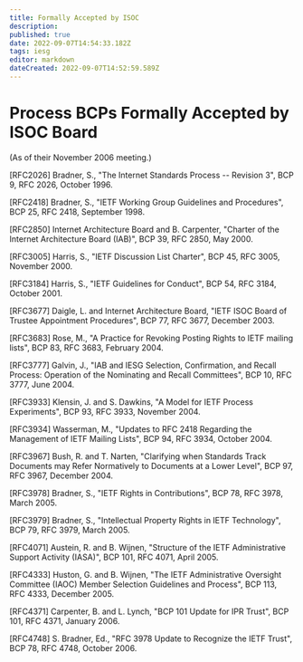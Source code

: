 ```yaml
---
title: Formally Accepted by ISOC
description: 
published: true
date: 2022-09-07T14:54:33.182Z
tags: iesg
editor: markdown
dateCreated: 2022-09-07T14:52:59.589Z
---
```


# Process BCPs Formally Accepted by ISOC Board 

(As of their November 2006 meeting.)

[RFC2026]  Bradner, S., "The Internet Standards Process -- Revision 3", BCP 9, RFC 2026, October 1996.

[RFC2418]  Bradner, S., "IETF Working Group Guidelines and Procedures", BCP 25, RFC 2418, September 1998.

[RFC2850]  Internet Architecture Board and B. Carpenter, "Charter of the Internet Architecture Board (IAB)", BCP 39, RFC 2850, May 2000.

[RFC3005]  Harris, S., "IETF Discussion List Charter", BCP 45, RFC 3005, November 2000.

[RFC3184]  Harris, S., "IETF Guidelines for Conduct", BCP 54, RFC 3184, October 2001.

[RFC3677]  Daigle, L. and Internet Architecture Board, "IETF ISOC Board of Trustee Appointment Procedures", BCP 77, RFC 3677, December 2003.

[RFC3683]  Rose, M., "A Practice for Revoking Posting Rights to IETF mailing lists", BCP 83, RFC 3683, February 2004.

[RFC3777]  Galvin, J., "IAB and IESG Selection, Confirmation, and  Recall Process: Operation of the Nominating and Recall Committees", BCP 10, RFC 3777, June 2004.

[RFC3933]  Klensin, J. and S. Dawkins, "A Model for IETF Process Experiments", BCP 93, RFC 3933, November 2004.

[RFC3934]  Wasserman, M., "Updates to RFC 2418 Regarding the Management of IETF Mailing Lists", BCP 94, RFC 3934, October 2004.

[RFC3967]  Bush, R. and T. Narten, "Clarifying when Standards Track Documents may Refer Normatively to Documents at a Lower Level", BCP 97, RFC 3967, December 2004.

[RFC3978]  Bradner, S., "IETF Rights in Contributions", BCP 78, RFC 3978, March 2005.

[RFC3979]  Bradner, S., "Intellectual Property Rights in IETF Technology", BCP 79, RFC 3979, March 2005.

[RFC4071]  Austein, R. and B. Wijnen, "Structure of the IETF Administrative Support Activity (IASA)", BCP 101, RFC 4071, April 2005.

[RFC4333]  Huston, G. and B. Wijnen, "The IETF Administrative Oversight Committee (IAOC) Member Selection Guidelines and Process", BCP 113, RFC 4333, December 2005.

[RFC4371]  Carpenter, B. and L. Lynch, "BCP 101 Update for IPR Trust", BCP 101, RFC 4371, January 2006.

[RFC4748]  S. Bradner, Ed., "RFC 3978 Update to Recognize the  IETF Trust", BCP 78, RFC 4748, October 2006.


